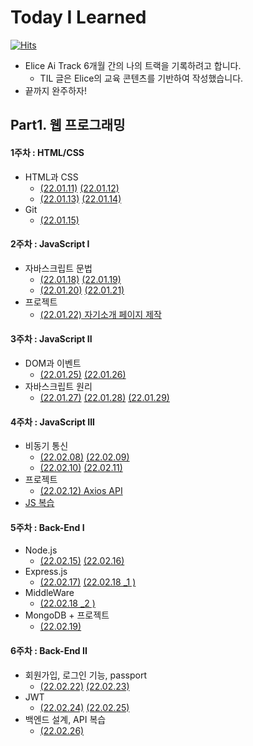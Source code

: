 # Today I Learned
[![Hits](https://hits.seeyoufarm.com/api/count/incr/badge.svg?url=https%3A%2F%2Fgithub.com%2FParkJungYoon%2FTIL-Alice_Ai_Track_4th&count_bg=%23FFD9D9&title_bg=%23FF7474&icon=&icon_color=%23E7E7E7&title=hits&edge_flat=false)](https://hits.seeyoufarm.com)

* Elice  Ai Track 6개월 간의 나의 트랙을 기록하려고 합니다.
  * TIL 글은 Elice의 교육 콘텐츠를 기반하여 작성했습니다.
* 끝까지 완주하자!

## Part1. 웹 프로그래밍

#### 1주차 : HTML/CSS
* HTML과 CSS
  * [(22.01.11)](./Web/1주차-1.md)  [(22.01.12)](./Web/1주차-2.md)
  * [(22.01.13)](./Web/1주차-3.md)  [(22.01.14)](./Web/1주차-4.md)
* Git 
  * [(22.01.15)](./Web/1주차-5.md)

#### 2주차 : JavaScript I
* 자바스크립트 문법
  * [(22.01.18)](./Web/2주차-1.md)  [(22.01.19)](./Web/2주차-2.md)
  * [(22.01.20)](./Web/2주차-3.md)  [(22.01.21) ](./Web/2주차-4.md)
* 프로젝트
  * [(22.01.22) 자기소개 페이지 제작](http://parkjungyoon.kdt-gitlab.elice.io/produce-myself/index.html)

#### 3주차 : JavaScript II
* DOM과 이벤트
  * [(22.01.25)](./Web/3주차-1.md)  [(22.01.26)](./Web/3주차-2.md)
* 자바스크립트 원리
  * [(22.01.27)](./Web/3주차-3.md)  [(22.01.28)](./Web/3주차-4.md)  [(22.01.29)](./Web/3주차-5.md)

#### 4주차 : JavaScript III
* 비동기 통신
  * [(22.02.08)](./Web/4주차-1.md)  [(22.02.09)](./Web/4주차-2.md)
  * [(22.02.10)](./Web/4주차-3.md)  [(22.02.11)](./Web/4주차-4.md)
* 프로젝트
  * [(22.02.12) Axios API]((./Web/4주차-5.md))
* [JS 복습](./Web/JS-복습.md)

#### 5주차 : Back-End I
* Node.js
  * [(22.02.15)](./Web/5주차-1.md)  [(22.02.16)](./Web/5주차-2.md)
* Express.js
  * [(22.02.17)](./Web/5주차-3.md) [(22.02.18 _1 )](./Web/5주차-4-1.md) 
* MiddleWare 
  * [(22.02.18 _2 )](./Web/5주차-4-2.md)
* MongoDB + 프로젝트 
  * [(22.02.19)](./Web/5주차-5.md)

#### 6주차 : Back-End II
* 회원가입, 로그인 기능, passport
  * [(22.02.22)](./Web/6주차-1.md)  [(22.02.23)](./Web/6주차-2.md)
* JWT
  * [(22.02.24)](./Web/6주차-3.md)  [(22.02.25)](./Web/6주차-4.md)
* 백엔드 설계, API 복습
  * [(22.02.26)](./Web/6주차-5.md)